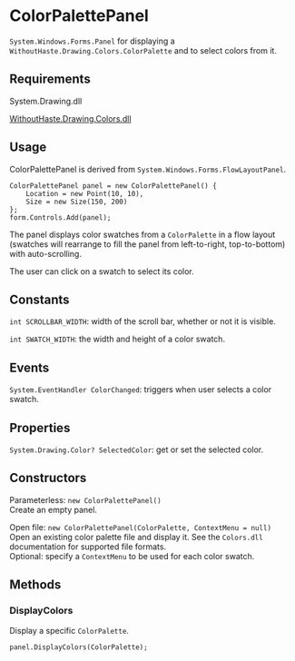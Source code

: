 # ColorPalettePanel

`System.Windows.Forms.Panel` for displaying a `WithoutHaste.Drawing.Colors.ColorPalette` and to select colors from it.

## Requirements

System.Drawing.dll

[WithoutHaste.Drawing.Colors.dll](https://github.com/WithoutHaste/WithoutHaste.Drawing.Colors)

## Usage

ColorPalettePanel is derived from `System.Windows.Forms.FlowLayoutPanel`.

```
ColorPalettePanel panel = new ColorPalettePanel() {
	Location = new Point(10, 10),
	Size = new Size(150, 200)
};
form.Controls.Add(panel);
```

The panel displays color swatches from a `ColorPalette` in a flow layout (swatches will rearrange to fill the panel from left-to-right, top-to-bottom) with auto-scrolling.

The user can click on a swatch to select its color.

## Constants

`int SCROLLBAR_WIDTH`: width of the scroll bar, whether or not it is visible.

`int SWATCH_WIDTH`: the width and height of a color swatch.

## Events

`System.EventHandler ColorChanged`: triggers when user selects a color swatch.

## Properties

`System.Drawing.Color? SelectedColor`: get or set the selected color.

## Constructors

Parameterless: `new ColorPalettePanel()`  
Create an empty panel.

Open file: `new ColorPalettePanel(ColorPalette, ContextMenu = null)`  
Open an existing color palette file and display it. See the `Colors.dll` documentation for supported file formats.  
Optional: specify a `ContextMenu` to be used for each color swatch.

## Methods

### DisplayColors

Display a specific `ColorPalette`.

`panel.DisplayColors(ColorPalette);`
